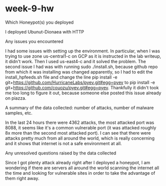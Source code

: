 # week-9-hw

Which Honeypot(s) you deployed

  I deployed Ubunut-Dionaea with HTTP
  
Any issues you encountered

  I had some issues with setting up the environment. In particular, when I was trying to use zone us-central1-c on GCP as it is instructed in the lab writeup, it didn't work. Then I used us-east4-c and it solved the problem. The second issue I had was with running sudo ./install.sh, because github repo from which it was installing was changed apparently, so I had to edit the install_hpfeeds.sh file and change the line pip install -e git+https://github.com/HurricaneLabs/pyev.git#egg=pyev to pip install -e git+https://github.com/couozu/pyev.git#egg=pyev. Thankfully it didn't took me too long to figure it out, because someone else posted this issue already on piazza.
  
A summary of the data collected: number of attacks, number of malware samples, etc.

  In the last 24 hours there were 4362 attacks, the most attacked port was 8088, it seems like it's a common vulnerable port (it was attacked roughly 8x more than the second most attacked port). I can see that there were attacks pretty much from all around the world, which is really concerning and it shows that internet is not a safe environment at all.
  
Any unresolved questions raised by the data collected

  Since I got plenty attack already right after I deployed a honeypot, I am wondering if there are servers all around the world scanning the internet all the time and looking for vulnerable sites in order to take the advantage of them right away.
